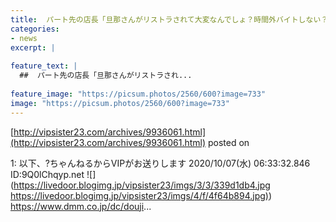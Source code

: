 ```yaml
---
title:  パート先の店長「旦那さんがリストラされて大変なんでしょ？時間外バイトしない？」 人妻「…」
categories:
- news
excerpt: |
  
feature_text: |
  ##  パート先の店長「旦那さんがリストラされ...
  
feature_image: "https://picsum.photos/2560/600?image=733"
image: "https://picsum.photos/2560/600?image=733"
---
```


[http://vipsister23.com/archives/9936061.html](http://vipsister23.com/archives/9936061.html)
posted on 

<!--more-->

1: 以下、?ちゃんねるからVIPがお送りします 2020/10/07(水) 06:33:32.846 ID:9Q0lChqyp.net ![](https://livedoor.blogimg.jp/vipsister23/imgs/3/3/339d1db4.jpg [https://livedoor.blogimg.jp/vipsister23/imgs/4/f/4f64b894.jpg)](https://livedoor.blogimg.jp/vipsister23/imgs/4/f/4f64b894.jpg)) https://www.dmm.co.jp/dc/douji...
